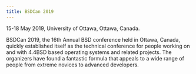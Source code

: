 ```yaml
---
title: BSDCan 2019
---
```

15-18 May 2019, University of Ottawa, Ottawa, Canada.

BSDCan 2019, the 16th Annual BSD conference held in Ottawa, Canada, quickly established itself as the technical conference for people working on and with 4.4BSD based operating systems and related projects. The organizers have found a fantastic formula that appeals to a wide range of people from extreme novices to advanced developers.